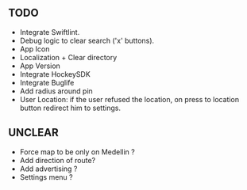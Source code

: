 ## TODO

* Integrate Swiftlint.
* Debug logic to clear search ('x' buttons).
* App Icon
* Localization + Clear directory
* App Version
* Integrate HockeySDK
* Integrate Buglife
* Add radius around pin
* User Location: if the user refused the location, on press to location button redirect him to settings.

## UNCLEAR

* Force map to be only on Medellin ?
* Add direction of route?
* Add advertising ?
* Settings menu ?
